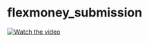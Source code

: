 ﻿# flexmoney_submission



[![Watch the video](https://i.stack.imgur.com/Vp2cE.png)](https://youtu.be/vt5fpE0bzSY)

